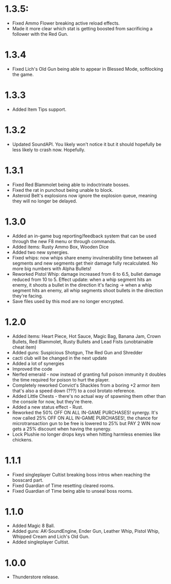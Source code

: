 # 1.3.5:
 * Fixed Ammo Flower breaking active reload effects.
 * Made it more clear which stat is getting boosted from sacrificing a follower with the Red Gun.
# 1.3.4
 * Fixed Lich's Old Gun being able to appear in Blessed Mode, softlocking the game.
# 1.3.3
 * Added Item Tips support.
# 1.3.2
 * Updated SoundAPI. You likely won't notice it but it should hopefully be less likely to crash now. Hopefully.
# 1.3.1
 * Fixed Red Blammolet being able to indoctrinate bosses.
 * Fixed the rat in punchout being unable to block.
 * Asteroid Belt's explosions now ignore the explosion queue, meaning they will no longer be delayed.
# 1.3.0
 * Added an in-game bug reporting/feedback system that can be used through the new F8 menu or through commands.
 * Added items: Rusty Ammo Box, Wooden Dice
 * Added two new synergies.
 * Fixed whips: now whips share enemy invulnerability time between all segments and new segments get their damage fully recalculated. No more big numbers with Alpha Bullets!
 * Reworked Pistol Whip: damage increased from 6 to 6.5, bullet damage reduced from 10 to 5. Effect update: when a whip segment hits an enemy, it shoots a bullet in the direction it's facing -> when a whip segment hits an enemy, all whip segments shoot bullets in the direction they're facing.
 * Save files used by this mod are no longer encrypted.
# 1.2.0
 * Added items: Heart Piece, Hot Sauce, Magic Bag, Banana Jam, Crown Bullets, Red Blammolet, Rusty Bullets and Lead Fists (unobtainable cheat item)
 * Added guns: Suspicious Shotgun, The Red Gun and Shredder
 * cacti club will be changed in the next update
 * Added a lot of synergies
 * Improved the code
 * Nerfed emerald - now instead of granting full poison immunity it doubles the time required for poison to hurt the player.
 * Completely reworked Convict's Shackles from a boring +2 armor item that's also a speed down (???) to a cool brotato reference.
 * Added Little Chests - there's no actual way of spawning them other than the console for now, but they're there.
 * Added a new status effect - Rust.
 * Reworked the 50% OFF ON ALL IN-GAME PURCHASES! synergy. It's now called 25% OFF ON ALL IN-GAME PURCHASES!, the chance for microtransaction gun to be free is lowered to 25% but PAY 2 WIN now gets a 25% discount when having the synergy.
 * Lock Plushie no longer drops keys when hitting harmless enemies like chickens.
# 1.1.1
 * Fixed singleplayer Cultist breaking boss intros when reaching the bosscard part.
 * Fixed Guardian of Time resetting cleared rooms.
 * Fixed Guardian of Time being able to unseal boss rooms.
# 1.1.0
 * Added Magic 8 Ball.
 * Added guns: AK-SoundEngine, Ender Gun, Leather Whip, Pistol Whip, Whipped Cream and Lich's Old Gun.
 * Added singleplayer Cultist.
# 1.0.0
 * Thunderstore release.